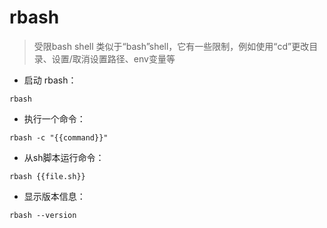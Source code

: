 # rbash

> 受限bash shell
> 类似于“bash”shell，它有一些限制，例如使用“cd”更改目录、设置/取消设置路径、env变量等

- 启动 rbash：

`rbash`

- 执行一个命令：

`rbash -c "{{command}}"`

- 从sh脚本运行命令：

`rbash {{file.sh}}`

- 显示版本信息：

`rbash --version`

[#]: contributors: ([王興與]，[~_~小白（）]，[Judie])
